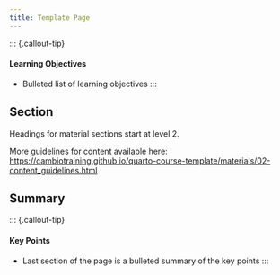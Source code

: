 ```yaml
---
title: Template Page
---
```


::: {.callout-tip}
#### Learning Objectives

- Bulleted list of learning objectives
:::


## Section

Headings for material sections start at level 2. 

More guidelines for content available here: https://cambiotraining.github.io/quarto-course-template/materials/02-content_guidelines.html


## Summary

::: {.callout-tip}
#### Key Points

- Last section of the page is a bulleted summary of the key points
:::
